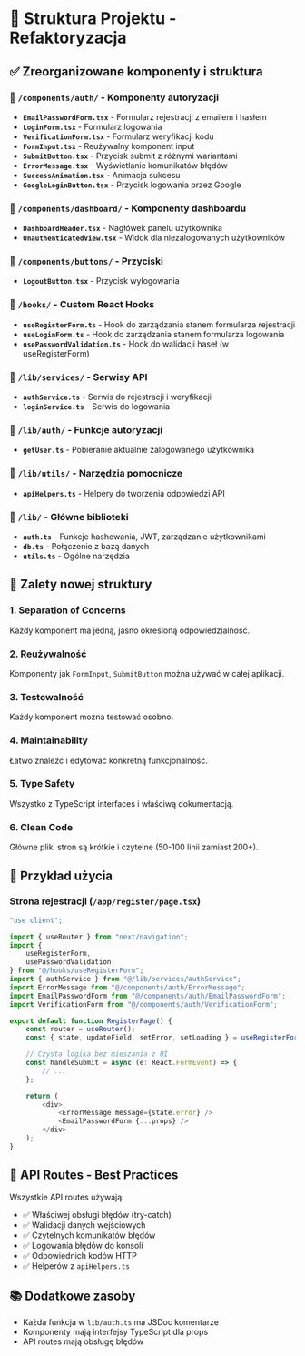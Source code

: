 # 📁 Struktura Projektu - Refaktoryzacja

## ✅ Zreorganizowane komponenty i struktura

### 📂 `/components/auth/` - Komponenty autoryzacji

-   **`EmailPasswordForm.tsx`** - Formularz rejestracji z emailem i hasłem
-   **`LoginForm.tsx`** - Formularz logowania
-   **`VerificationForm.tsx`** - Formularz weryfikacji kodu
-   **`FormInput.tsx`** - Reużywalny komponent input
-   **`SubmitButton.tsx`** - Przycisk submit z różnymi wariantami
-   **`ErrorMessage.tsx`** - Wyświetlanie komunikatów błędów
-   **`SuccessAnimation.tsx`** - Animacja sukcesu
-   **`GoogleLoginButton.tsx`** - Przycisk logowania przez Google

### 📂 `/components/dashboard/` - Komponenty dashboardu

-   **`DashboardHeader.tsx`** - Nagłówek panelu użytkownika
-   **`UnauthenticatedView.tsx`** - Widok dla niezalogowanych użytkowników

### 📂 `/components/buttons/` - Przyciski

-   **`LogoutButton.tsx`** - Przycisk wylogowania

### 📂 `/hooks/` - Custom React Hooks

-   **`useRegisterForm.ts`** - Hook do zarządzania stanem formularza rejestracji
-   **`useLoginForm.ts`** - Hook do zarządzania stanem formularza logowania
-   **`usePasswordValidation.ts`** - Hook do walidacji haseł (w useRegisterForm)

### 📂 `/lib/services/` - Serwisy API

-   **`authService.ts`** - Serwis do rejestracji i weryfikacji
-   **`loginService.ts`** - Serwis do logowania

### 📂 `/lib/auth/` - Funkcje autoryzacji

-   **`getUser.ts`** - Pobieranie aktualnie zalogowanego użytkownika

### 📂 `/lib/utils/` - Narzędzia pomocnicze

-   **`apiHelpers.ts`** - Helpery do tworzenia odpowiedzi API

### 📂 `/lib/` - Główne biblioteki

-   **`auth.ts`** - Funkcje hashowania, JWT, zarządzanie użytkownikami
-   **`db.ts`** - Połączenie z bazą danych
-   **`utils.ts`** - Ogólne narzędzia

## 🎯 Zalety nowej struktury

### 1. **Separation of Concerns**

Każdy komponent ma jedną, jasno określoną odpowiedzialność.

### 2. **Reużywalność**

Komponenty jak `FormInput`, `SubmitButton` można używać w całej aplikacji.

### 3. **Testowalność**

Każdy komponent można testować osobno.

### 4. **Maintainability**

Łatwo znaleźć i edytować konkretną funkcjonalność.

### 5. **Type Safety**

Wszystko z TypeScript interfaces i właściwą dokumentacją.

### 6. **Clean Code**

Główne pliki stron są krótkie i czytelne (50-100 linii zamiast 200+).

## 📝 Przykład użycia

### Strona rejestracji (`/app/register/page.tsx`)

```typescript
"use client";

import { useRouter } from "next/navigation";
import {
    useRegisterForm,
    usePasswordValidation,
} from "@/hooks/useRegisterForm";
import { authService } from "@/lib/services/authService";
import ErrorMessage from "@/components/auth/ErrorMessage";
import EmailPasswordForm from "@/components/auth/EmailPasswordForm";
import VerificationForm from "@/components/auth/VerificationForm";

export default function RegisterPage() {
    const router = useRouter();
    const { state, updateField, setError, setLoading } = useRegisterForm();

    // Czysta logika bez mieszania z UI
    const handleSubmit = async (e: React.FormEvent) => {
        // ...
    };

    return (
        <div>
            <ErrorMessage message={state.error} />
            <EmailPasswordForm {...props} />
        </div>
    );
}
```

## 🔐 API Routes - Best Practices

Wszystkie API routes używają:

-   ✅ Właściwej obsługi błędów (try-catch)
-   ✅ Walidacji danych wejściowych
-   ✅ Czytelnych komunikatów błędów
-   ✅ Logowania błędów do konsoli
-   ✅ Odpowiednich kodów HTTP
-   ✅ Helperów z `apiHelpers.ts`

## 📚 Dodatkowe zasoby

-   Każda funkcja w `lib/auth.ts` ma JSDoc komentarze
-   Komponenty mają interfejsy TypeScript dla props
-   API routes mają obsługę błędów
